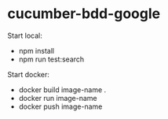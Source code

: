 # cucumber-bdd-google 
 
Start local: 
- npm install
- npm run test:search

Start docker:
- docker build image-name .
- docker run image-name
- docker push image-name
